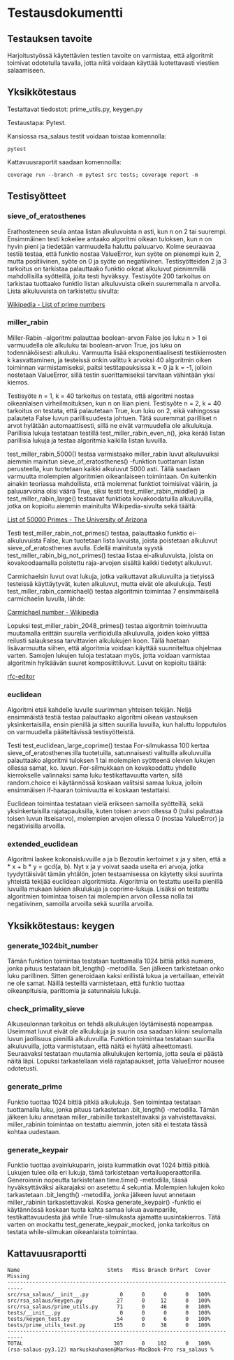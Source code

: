 # Testausdokumentti

## Testauksen tavoite

Harjoitustyössä käytettävien testien tavoite on varmistaa, että algoritmit toimivat odotetulla tavalla, jotta niitä voidaan käyttää luotettavasti viestien salaamiseen.

## Yksikkötestaus

Testattavat tiedostot: prime_utils.py, keygen.py

Testaustapa: Pytest.

Kansiossa rsa_salaus testit voidaan toistaa komennolla:

```pytest```

Kattavuusraportit saadaan komennoilla:

```coverage run --branch -m pytest src tests; coverage report -m```

## Testisyötteet

### sieve_of_eratosthenes

Erathosteneen seula antaa listan alkuluvuista n asti, kun n on 2 tai suurempi. Ensimmäinen testi kokeilee antaako algoritmi oikean tuloksen, kun n on hyvin pieni ja tiedetään varmuudella haluttu paluuarvo. Kolme seuraavaa testiä testaa, että funktio nostaa ValueError, kun syöte on pienempi kuin 2, mutta positiivinen, syöte on 0 ja syöte on negatiivinen. Testisyötteiden 2 ja 3 tarkoitus on tarkistaa palauttaako funktio oikeat alkuluvut pienimmillä mahdollisilla syötteillä, joita testi hyväksyy. Testisyöte 200 tarkoitus on tarkistaa tuottaako funktio listan alkuluvuista oikein suuremmalla n arvolla. Lista alkuluvuista on tarkistettu sivulta:

[Wikipedia - List of prime numbers](https://en.wikipedia.org/wiki/List_of_prime_numbers)

### miller_rabin

Miller-Rabin -algoritmi palauttaa boolean-arvon False jos luku n > 1 ei varmuudella ole alkuluku tai boolean-arvon True, jos luku on todennäköisesti alkuluku. Varmuutta lisää eksponentiaalisesti testikierrosten k kasvattaminen, ja testeissä onkin valittu k arvoksi 40 algoritmin oiken toiminnan varmistamiseksi, paitsi testitapauksissa k = 0 ja k = -1, jolloin nostetaan ValueError, sillä testin suorittamiseksi tarvitaan vähintään yksi kierros.

Testisyöte n = 1, k = 40 tarkoitus on testata, että algoritmi nostaa oikeanlaisen virheilmoituksen, kun n on liian pieni. Testisyöte n = 2, k = 40 tarkoitus on testata, että palautetaan True, kun luku on 2, eikä vahingossa palauteta False luvun parillisuudesta johtuen. Tätä suuremmat parilliset n arvot hylätään automaattisesti, sillä ne eivät varmuudella ole alkulukuja. Parillisia lukuja testataan testillä test_miller_rabin_even_n(), joka kerää listan parillisia lukuja ja testaa algoritmia kaikilla listan luvuilla.

test_miller_rabin_5000() testaa varmistaako miller_rabin luvut alkuluvuiksi aiemmin mainitun sieve_of_eratosthenes() -funktion tuottaman listan perusteella, kun tuotetaan kaikki alkuluvut 5000 asti. Tällä saadaan varmuutta molempien algoritmien oikeanlaiseen toimintaan. On kuitenkin ainakin teoriassa mahdollista, että molemmat funktiot toimisivat väärin, ja paluuarvoina olisi väärä True, siksi testit test_miller_rabin_middle() ja test_miller_rabin_large() testaavat funktiota kovakoodatuilla alkuluvuilla, jotka on kopioitu aiemmin mainitulta Wikipedia-sivulta sekä täältä:

[List of 50000 Primes - The University of Arizona](https://www2.cs.arizona.edu/icon/oddsends/primes.htm)

Testi test_miller_rabin_not_primes() testaa, palauttaako funktio ei-alkuluvuista False, kun tuotetaan lista luvuista, joista poistetaan alkuluvut sieve_of_eratosthenes avulla. Edellä mainitusta syystä test_miller_rabin_big_not_primes() testaa listaa ei-alkuluvuista, joista on kovakoodaamalla poistettu raja-arvojen sisältä kaikki tiedetyt alkuluvut.

Carmichaelsin luvut ovat lukuja, jotka vaikuttavat alkuluvuilta ja tietyissä testeissä käyttäytyvät, kuten alkuluvut, mutta eivät ole alkulukuja. Testi test_miller_rabin_carmichael() testaa algoritmin toimintaa 7 ensimmäisellä carmichaelin luvulla, lähde:

[Carmichael number - Wikipedia](https://en.wikipedia.org/wiki/Carmichael_number)

Lopuksi test_miller_rabin_2048_primes() testaa algoritmin toimivuutta muutamalla erittäin suurella verifioidulla alkuluvulla, joiden koko ylittää reilusti salauksessa tarvittavien alkulukujen koon. Tällä haetaan lisävarmuutta siihen, että algoritmia voidaan käyttää suunniteltua ohjelmaa varten. Samojen lukujen tuloja testataan myös, jotta voidaan varmistaa algoritmin hylkäävän suuret komposiittiluvut. Luvut on kopioitu täältä:

[rfc-editor](https://www.rfc-editor.org/rfc/rfc3526#page-3)

### euclidean

Algoritmi etsii kahdelle luvulle suurimman yhteisen tekijän. Neljä ensimmäistä testiä testaa palauttaako algoritmi oikean vastauksen yksinkertaisilla, ensin pienillä ja sitten suurilla luvuilla, kun haluttu lopputulos on varmuudella pääteltävissä testisyötteistä.

Testi test_euclidean_large_coprime() testaa For-silmukassa 100 kertaa sieve_of_eratosthenes:illa tuotetuilla, satunnaisesti valituilla alkuluvuilla palauttaako algoritmi tuloksen 1 tai molempien syötteenä olevien lukujen ollessa samat, ko. luvun. For-silmukkaan on kovakoodattu yhdelle kierrokselle valinnaksi sama luku testikattavuutta varten, sillä random.choice ei käytännössä koskaan valitsisi samaa lukua, jolloin ensimmäisen if-haaran toimivuutta ei koskaan testattaisi.

Euclidean toimintaa testataan vielä erikseen samoilla syötteillä, sekä yksinkertaisilla rajatapauksilla, kuten toisen arvon ollessa 0 (tulisi palauttaa toisen luvun itseisarvo), molempien arvojen ollessa 0 (nostaa ValueError) ja negativisilla arvoilla.

### extended_euclidean

Algoritmi laskee kokonaisluvuille a ja b Bezoutin kertoimet x ja y siten, että a * x + b * y = gcd(a, b). Nyt x ja y voivat saada useita eri arvoja, jotka tyydyttäisivät tämän yhtälön, joten testaamisessa on käytetty siksi suurinta yhteistä tekijää euclidean algoritmista. Algoritmia on testattu useilla pienillä luvuilla mukaan lukien alkulukuja ja coprime-lukuja. Lisäksi on testattu algoritmien toimintaa toisen tai molempien arvon ollessa nolla tai negatiivinen, samoilla arvoilla sekä suurilla arvoilla.

## Yksikkötestaus: keygen

### generate_1024bit_number

Tämän funktion toimintaa testataan tuottamalla 1024 bittiä pitkä numero, jonka pituus testataan bit_length() -metodilla. Sen jälkeen tarkistetaan onko luku parillinen. Sitten generoidaan kaksi erillistä lukua ja vertaillaan, etteivät ne ole samat. Näillä testeillä varmistetaan, että funktio tuottaa oikeanpituisia, parittomia ja satunnaisia lukuja.

### check_primality_sieve

Alkuseulonnan tarkoitus on tehdä alkulukujen löytämisestä nopeampaa. Useimmat luvut eivät ole alkulukuja ja suurin osa saadaan kiinni seulomalla luvun jaollisuus pienillä alkuluvuilla. Funktion toimintaa testataan suurilla alkuluvuilla, jotta varmistutaan, että näitä ei hylätä aiheettomasti. Seuraavaksi testataan muutamia alkulukujen kertomia, jotta seula ei päästä näitä läpi. Lopuksi tarkastellaan vielä rajatapaukset, jotta ValueError nousee odotetusti.

### generate_prime

Funktio tuottaa 1024 bittiä pitkiä alkulukuja. Sen toimintaa testataan tuottamalla luku, jonka pituus tarkastetaan .bit_length() -metodilla. Tämän jälkeen luku annetaan miller_rabinille tarkasteltavaksi ja vahvistettavaksi. miller_rabinin toimintaa on testattu aiemmin, joten sitä ei testata tässä kohtaa uudestaan.

### generate_keypair

Funktio tuottaa avainlukuparin, joista kummatkin ovat 1024 bittiä pitkiä. Lukujen tulee olla eri lukuja, tämä tarkistetaan vertailuoperaattorilla. Generoinnin nopeutta tarkistetaan time.time() -metodilla, tässä hyväksyttäväksi aikarajaksi on asetettu 4 sekuntia. Molempien lukujen koko tarkastetaan .bit_length() -metodilla, jonka jälkeen luvut annetaan miller_rabinin tarkastettavaksi. Koska generate_keypair() -funktio ei käytännössä koskaan tuota kahta samaa lukua avainparille, testikattavuudesta jää while True-silmukasta ajamatta uusintakierros. Tätä varten on mockattu test_generate_keypair_mocked, jonka tarkoitus on testata while-silmukan oikeanlaista toimintaa.

## Kattavuusraportti

```
Name                            Stmts   Miss Branch BrPart  Cover   Missing
---------------------------------------------------------------------------
src/rsa_salaus/__init__.py          0      0      0      0   100%
src/rsa_salaus/keygen.py           27      0     12      0   100%
src/rsa_salaus/prime_utils.py      71      0     46      0   100%
tests/__init__.py                   0      0      0      0   100%
tests/keygen_test.py               54      0      6      0   100%
tests/prime_utils_test.py         155      0     38      0   100%
---------------------------------------------------------------------------
TOTAL                             307      0    102      0   100%
(rsa-salaus-py3.12) markuskauhanen@Markus-MacBook-Pro rsa_salaus % 
```

